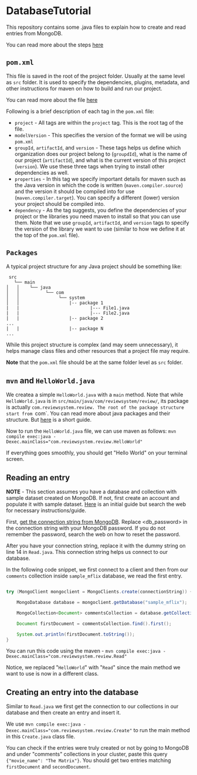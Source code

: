 # DatabaseTutorial

This repository contains some .java files to explain how to create and read entries from MongoDB.

You can read more about the steps [here](https://www.mongodb.com/developer/languages/java/java-setup-crud-operations/)


## `pom.xml`

This file is saved in the root of the project folder. Usually at the same level as `src` folder. It is used to specify the dependencies, plugins, metadata, and other instructions for maven on how to build and run our project. 

You can read more about the file [here](https://maven.apache.org/guides/introduction/introduction-to-the-pom.html)


Following is a brief description of each tag in the `pom.xml` file:

* `project` - All tags are within the `project` tag. This is the root tag of the file. 
* `modelVersion` - This specifies the version of the format we will be using `pom.xml`
* `groupId`, `artifactId`, and `version` - These tags helps us define which organization does our project belong to (`groupdId`), what is the name of our project (`artifactId`), and what is the current version of this project  (`version`). We use these three tags when trying to install other dependencies as well.
* `properties` - In this tag we specify important details for maven such as the Java version in which the code is written (`maven.compiler.source`) and the version it should be compiled into for use (`maven.compiler.target`). You can specify a different (lower) version your project should be compiled into.
* `dependency` - As the tag suggests, you define the dependencies of your project or the libraries you need maven to install so that you can use them. Note that we use `groupId`, `artifactId`, and `version` tags to specify the version of the library we want to use (similar to how we define it at the top of the `pom.xml` file).

## `Packages`

A typical project structure for any Java project should be something like:

```
 src
   └── main
│   │    └── java
│   │          └── com
│   │               └── system
│   │                   |-- package 1
|   |                           |--- File1.java
|   |                           |--- File2.java
|   |                   |-- package 2
...
|   |                   |-- package N
...
```

While this project structure is complex (and may seem unnecessary), it helps manage class files and other resources that a project file may require. 

**Note** that the `pom.xml` file should be at the same folder level as `src` folder. 


## `mvn` and `HelloWorld.java`

We createa a simple `HelloWorld.java` with a `main` method. Note that while `HelloWorld.java` is in `src/main/java/com/reviewsystem/review/`, its package is actually `com.reviewsystem.review. The root of the package structure start from `com`. You can read more about java packages and their structure. But [here](https://jenkov.com/tutorials/java/packages.html) is a short guide.


Now to run the `HelloWorld.java` file, we can use maven as follows: `mvn compile exec:java -Dexec.mainClass="com.reviewsystem.review.HelloWorld"`

If everything goes smoothly, you should get "Hello World" on your terminal screen.

## Reading an entry

**NOTE** - This section assumes you have a database and collection with sample dataset created on MongoDB. If not, first create an account and populate it with sample dataset. [Here](https://www.mongodb.com/docs/atlas/getting-started/) is an initial guide but search the web for necessary instructions/guide. 

First, [get the connection string from MongoDB](https://www.mongodb.com/docs/guides/atlas/connection-string/). Replace <db_password> in the connection string with your MongoDB password. If you do not remember the password, search the web on how to reset the password.

After you have your connection string, replace it with the dummy string on line 14 in `Read.java`. This connection string helps us connect to our database.

In the following code snippet, we first connect to a client and then from our `comments` collection inside `sample_mflix` database, we read the first entry. 

```java

try (MongoClient mongoclient = MongoClients.create(connectionString)) {

    MongoDatabase database = mongoclient.getDatabase("sample_mflix");

    MongoCollection<Document> commentsCollection = database.getCollection("comments");

    Document firstDocument = commentsCollection.find().first();

    System.out.println(firstDocument.toString());
}

```

You can run this code using the maven - `mvn compile exec:java -Dexec.mainClass="com.reviewsystem.review.Read"`

Notice, we replaced "`HelloWorld`" with "`Read`" since the main method we want to use is now in a different class. 


## Creating an entry into the database


Similar to `Read.java` we first get the connection to our collections in our database and then create an entry and insert it.

We use `mvn compile exec:java -Dexec.mainClass="com.reviewsystem.review.Create"` to run the main method in this `Create.java` class file.

You can check if the entries were truly created or not by going to MongoDB and under "comments" collections in your cluster, paste this query `{"movie_name": "The Matrix"}`. You should get two entries matching `firstDocument` and `secondDocument`.





